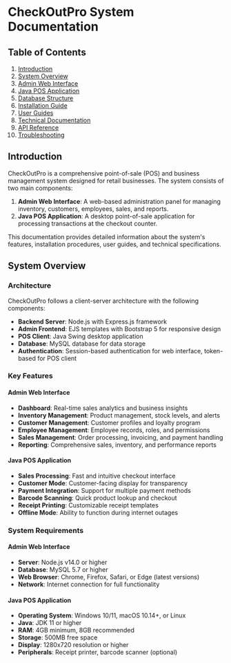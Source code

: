 # CheckOutPro System Documentation

## Table of Contents

1. [Introduction](#introduction)
2. [System Overview](#system-overview)
3. [Admin Web Interface](#admin-web-interface)
4. [Java POS Application](#java-pos-application)
5. [Database Structure](#database-structure)
6. [Installation Guide](#installation-guide)
7. [User Guides](#user-guides)
8. [Technical Documentation](#technical-documentation)
9. [API Reference](#api-reference)
10. [Troubleshooting](#troubleshooting)

## Introduction

CheckOutPro is a comprehensive point-of-sale (POS) and business management system designed for retail businesses. The system consists of two main components:

1. **Admin Web Interface**: A web-based administration panel for managing inventory, customers, employees, sales, and reports.
2. **Java POS Application**: A desktop point-of-sale application for processing transactions at the checkout counter.

This documentation provides detailed information about the system's features, installation procedures, user guides, and technical specifications.

## System Overview

### Architecture

CheckOutPro follows a client-server architecture with the following components:

- **Backend Server**: Node.js with Express.js framework
- **Admin Frontend**: EJS templates with Bootstrap 5 for responsive design
- **POS Client**: Java Swing desktop application
- **Database**: MySQL database for data storage
- **Authentication**: Session-based authentication for web interface, token-based for POS client

### Key Features

#### Admin Web Interface

- **Dashboard**: Real-time sales analytics and business insights
- **Inventory Management**: Product management, stock levels, and alerts
- **Customer Management**: Customer profiles and loyalty program
- **Employee Management**: Employee records, roles, and permissions
- **Sales Management**: Order processing, invoicing, and payment handling
- **Reporting**: Comprehensive sales, inventory, and performance reports

#### Java POS Application

- **Sales Processing**: Fast and intuitive checkout interface
- **Customer Mode**: Customer-facing display for transparency
- **Payment Integration**: Support for multiple payment methods
- **Barcode Scanning**: Quick product lookup and checkout
- **Receipt Printing**: Customizable receipt templates
- **Offline Mode**: Ability to function during internet outages

### System Requirements

#### Admin Web Interface

- **Server**: Node.js v14.0 or higher
- **Database**: MySQL 5.7 or higher
- **Web Browser**: Chrome, Firefox, Safari, or Edge (latest versions)
- **Network**: Internet connection for full functionality

#### Java POS Application

- **Operating System**: Windows 10/11, macOS 10.14+, or Linux
- **Java**: JDK 11 or higher
- **RAM**: 4GB minimum, 8GB recommended
- **Storage**: 500MB free space
- **Display**: 1280x720 resolution or higher
- **Peripherals**: Receipt printer, barcode scanner (optional)
